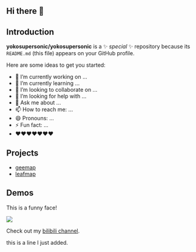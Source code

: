 ## Hi there 👋

## Introduction

**yokosupersonic/yokosupersonic** is a ✨ _special_ ✨ repository because its `README.md` (this file) appears on your GitHub profile.

Here are some ideas to get you started:

- 🔭 I’m currently working on ...
- 🌱 I’m currently learning ...
- 👯 I’m looking to collaborate on ...
- 🤔 I’m looking for help with ...
- 💬 Ask me about ...
- 📫 How to reach me: ...
- 😄 Pronouns: ...
- ⚡ Fun fact: ...
- ❤❤❤❤❤❤❤

## Projects

- [geemap](https://geemap.org)
- [leafmap](https://leafmap.org)


## Demos

This is a funny face!

![](https://i.gifer.com/embedded/download/4tuB.gif)

Check out my [bilibili channel](https://space.bilibili.com/3432157?spm_id_from=333.1007.0.0).

this is a line I just added.
